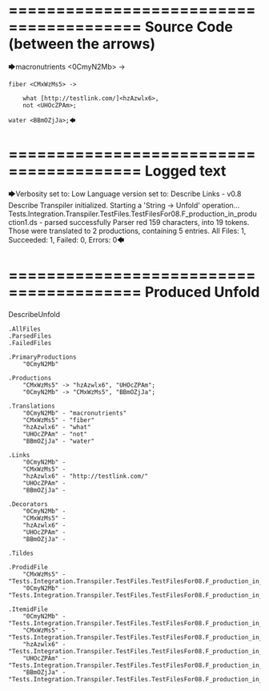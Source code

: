 ========================================
Source Code (between the arrows)
========================================

🡆macronutrients <0CmyN2Mb> ->

    fiber <CMxWzMs5> ->

        what [http://testlink.com/]<hzAzwlx6>,
        not <UHOcZPAm>;
    
    water <BBmOZjJa>;🡄

========================================
Logged text
========================================

🡆Verbosity set to: Low
Language version set to: Describe Links - v0.8
Describe Transpiler initialized.
Starting a 'String -> Unfold' operation...
Tests.Integration.Transpiler.TestFiles.TestFilesFor08.F_production_in_production1.ds - parsed successfully
Parser red 159 characters, into 19 tokens.
Those were translated to 2 productions, containing 5 entries.
All Files: 1, Succeeded: 1, Failed: 0, Errors: 0🡄

========================================
Produced Unfold
========================================

DescribeUnfold

    .AllFiles
    .ParsedFiles
    .FailedFiles

    .PrimaryProductions
        "0CmyN2Mb" 

    .Productions
        "CMxWzMs5" -> "hzAzwlx6", "UHOcZPAm";
        "0CmyN2Mb" -> "CMxWzMs5", "BBmOZjJa";

    .Translations
        "0CmyN2Mb" - "macronutrients"
        "CMxWzMs5" - "fiber"
        "hzAzwlx6" - "what"
        "UHOcZPAm" - "not"
        "BBmOZjJa" - "water"

    .Links
        "0CmyN2Mb" - 
        "CMxWzMs5" - 
        "hzAzwlx6" - "http://testlink.com/"
        "UHOcZPAm" - 
        "BBmOZjJa" - 

    .Decorators
        "0CmyN2Mb" - 
        "CMxWzMs5" - 
        "hzAzwlx6" - 
        "UHOcZPAm" - 
        "BBmOZjJa" - 

    .Tildes

    .ProdidFile
        "CMxWzMs5" - "Tests.Integration.Transpiler.TestFiles.TestFilesFor08.F_production_in_production1.ds"
        "0CmyN2Mb" - "Tests.Integration.Transpiler.TestFiles.TestFilesFor08.F_production_in_production1.ds"

    .ItemidFile
        "0CmyN2Mb" - "Tests.Integration.Transpiler.TestFiles.TestFilesFor08.F_production_in_production1.ds"
        "CMxWzMs5" - "Tests.Integration.Transpiler.TestFiles.TestFilesFor08.F_production_in_production1.ds"
        "hzAzwlx6" - "Tests.Integration.Transpiler.TestFiles.TestFilesFor08.F_production_in_production1.ds"
        "UHOcZPAm" - "Tests.Integration.Transpiler.TestFiles.TestFilesFor08.F_production_in_production1.ds"
        "BBmOZjJa" - "Tests.Integration.Transpiler.TestFiles.TestFilesFor08.F_production_in_production1.ds"

